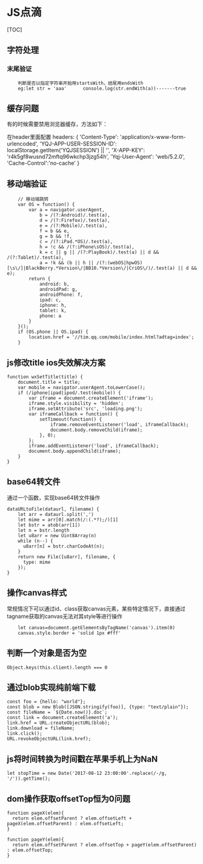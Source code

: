 # JS点滴

[TOC]

## 字符处理

### 末尾验证
```
    判断是否以指定字符串开始用startsWith，结尾用endsWith
    eg:let str = 'aaa'      console.log(str.endWith(a))-------true
```

## 缓存问题
有的时候需要禁用浏览器缓存，方法如下：

在header里面配置
 headers: {
        'Content-Type': 'application/x-www-form-urlencoded',
        'YQJ-APP-USER-SESSION-ID': localStorage.getItem('YQJSESSION') || '',
        'X-APP-KEY': 'r4k5gf8wusnd72mftq96wkchp3jzg54h',
        'Yqj-User-Agent': 'web/5.2.0',
        'Cache-Control':'no-cache'
      }
      
## 移动端验证
```
    // 移动端跳转
    var OS = function() {
        var a = navigator.userAgent,
            b = /(?:Android)/.test(a),
            d = /(?:Firefox)/.test(a),
            e = /(?:Mobile)/.test(a),
            f = b && e,
            g = b && !f,
            c = /(?:iPad.*OS)/.test(a),
            h = !c && /(?:iPhone\sOS)/.test(a),
            k = c || g || /(?:PlayBook)/.test(a) || d && /(?:Tablet)/.test(a),
            a = !k && (b || h || /(?:(webOS|hpwOS)[\s\/]|BlackBerry.*Version\/|BB10.*Version\/|CriOS\/)/.test(a) || d && e);
        return {
            android: b,
            androidPad: g,
            androidPhone: f,
            ipad: c,
            iphone: h,
            tablet: k,
            phone: a
        }
    }();
    if (OS.phone || OS.ipad) {
        location.href = '//tim.qq.com/mobile/index.html?adtag=index';
    }
```

## js修改title ios失效解决方案
```
function wxSetTitle(title) {
    document.title = title;
    var mobile = navigator.userAgent.toLowerCase();
    if (/iphone|ipad|ipod/.test(mobile)) {
        var iframe = document.createElement('iframe');
        iframe.style.visibility = 'hidden';
        iframe.setAttribute('src', 'loading.png');
        var iframeCallback = function() {
            setTimeout(function() {
                iframe.removeEventListener('load', iframeCallback);
                document.body.removeChild(iframe);
            }, 0);
        };
        iframe.addEventListener('load', iframeCallback);
        document.body.appendChild(iframe);
    }
}
```

## base64转文件
通过一个函数，实现base64转文件操作
```
dataURLtoFile(dataurl, filename) {
    let arr = dataurl.split(',')
    let mime = arr[0].match(/:(.*?);/)[1]
    let bstr = atob(arr[1])
    let n = bstr.length
    let u8arr = new Uint8Array(n)
    while (n--) {
      u8arr[n] = bstr.charCodeAt(n);
    }
    return new File([u8arr], filename, {
      type: mime
    });
}
```

## 操作canvas样式
常规情况下可以通过id、class获取canvas元素，某些特定情况下，直接通过tagname获取的canvas无法对其style等进行操作
```
    let canvas=document.getElementsByTagName('canvas').item(0)
    canvas.style.border = 'solid 1px #fff'
```

## 判断一个对象是否为空
```
Object.keys(this.client).length === 0
```

## 通过blob实现纯前端下载
```
const foo = {hello: "world"};
const blob = new Blob([JSON.stringify(foo)], {type: "text/plain"});
const fileName = `${Date.now()}.doc`;
const link = document.createElement('a');
link.href = URL.createObjectURL(blob);
link.download = fileName;
link.click();
URL.revokeObjectURL(link.href);
```

## js将时间转换为时间戳在苹果手机上为NaN
```
let stopTime = new Date('2017-08-12 23:00:00'.replace(/-/g, '/')).getTime();
```

## dom操作获取offsetTop恒为0问题
```
function pageX(elem){
  return elem.offsetParent ? elem.offsetLeft + pageX(elem.offsetParent) : elem.offsetLeft;
}

function pageY(elem){
  return elem.offsetParent ? elem.offsetTop + pageY(elem.offsetParent) : elem.offsetTop;
}
```


    